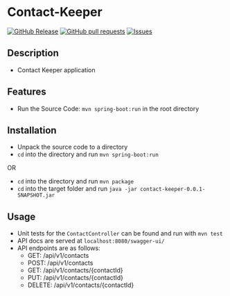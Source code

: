 # Contact-Keeper

[![GitHub Release](https://img.shields.io/github/release/zjayers/contact-keeper.svg?style=flat)](https://github.com/zjayers/contact-keeper/releases)
[![GitHub pull requests](https://img.shields.io/github/issues-pr/zjayers/contact-keeper.svg?style=flat)](https://github.com/zjayers/contact-keeper/pulls)
[![Issues](https://img.shields.io/github/issues-raw/zjayers/contact-keeper.svg?maxAge=25000)](https://github.com/zjayers/contact-keeper/issues)

## Description

- Contact Keeper application

## Features

- Run the Source Code: `mvn spring-boot:run` in the root directory

## Installation

- Unpack the source code to a directory
- `cd` into the directory and run `mvn spring-boot:run`

OR

- `cd` into the directory and run `mvn package`
- `cd` into the target folder and run `java -jar contact-keeper-0.0.1-SNAPSHOT.jar`

## Usage

- Unit tests for the `ContactController` can be found and run with `mvn test`
- API docs are served at `localhost:8080/swagger-ui/`
- API endpoints are as follows:
    - GET: /api/v1/contacts
    - POST: /api/v1/contacts
    - GET: /api/v1/contacts/{contactId}
    - PUT: /api/v1/contacts/{contactId}
    - DELETE: /api/v1/contacts/{contactId}

 


